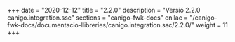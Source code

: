 +++
date        = "2020-12-12"
title       = "2.2.0"
description = "Versió 2.2.0 canigo.integration.ssc"
sections    = "canigo-fwk-docs"
enllac		= "/canigo-fwk-docs/documentacio-llibreries/canigo.integration.ssc/2.2.0/"
weight		= 11
+++

